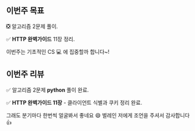 ## 이번주 목표 

:negative_squared_cross_mark: 알고리즘 2문제 풀이. 

:white_check_mark: **HTTP 완벽가이드** 11장 정리. 

이번주는 기초적인 CS :computer: 에 집중할까 합니다~!  

## 이번주 리뷰

:white_check_mark: 알고리즘 2문제 **python** 풀이 완료. 

:white_check_mark: **HTTP 완벽가이드 11장** - 클라이언트 식별과 쿠키 정리 완료. 

그래도 분기마다 한번씩 얼굴봐서 좋네요 :smile: 벌레인 저에게 조언을 주셔서 감사합니다 :+1:

